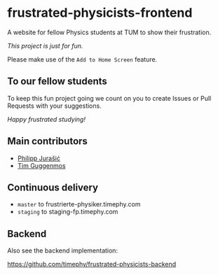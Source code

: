 # frustrated-physicists-frontend

A website for fellow Physics students at TUM to show their frustration.

_This project is just for fun._

Please make use of the `Add to Home Screen` feature.

## To our fellow students

To keep this fun project going we count on you to create Issues or Pull Requests with your suggestions.

_Happy frustrated studying!_

## Main contributors

- [Philipp Jurašić](https://github.com/missing-user)
- [Tim Guggenmos](https://github.com/timephy)

## Continuous delivery

- `master` to frustrierte-physiker.timephy.com
- `staging` to staging-fp.timephy.com

## Backend

Also see the backend implementation:

<https://github.com/timephy/frustrated-physicists-backend>
